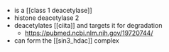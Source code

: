 - is a [[class 1 deacetylase]]
- histone deacetylase 2
- deacetylates  [[ciita]] and targets it for degradation
	- https://pubmed.ncbi.nlm.nih.gov/19720744/
- can form the [[sin3_hdac]] complex 